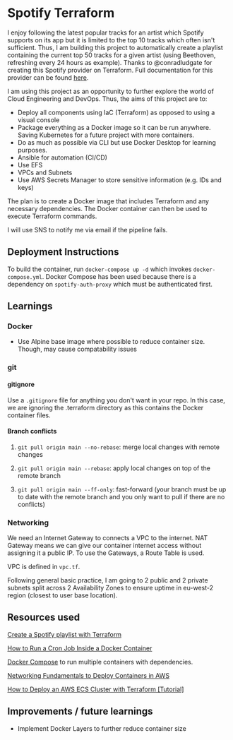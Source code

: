 # Spotify Terraform

I enjoy following the latest popular tracks for an artist which Spotify supports on its app but it is limited to the top 10 tracks which often isn't sufficient. Thus, I am building this project to automatically create a playlist containing the current top 50 tracks for a given artist (using Beethoven, refreshing every 24 hours as example). Thanks to @conradludgate for creating this Spotify provider on Terraform. Full documentation for this provider can be found [here](https://registry.terraform.io/providers/conradludgate/spotify/latest/docs).

I am using this project as an opportunity to further explore the world of Cloud Engineering and DevOps. Thus, the aims of this project are to:
- Deploy all components using IaC (Terraform) as opposed to using a visual console
- Package everything as a Docker image so it can be run anywhere. Saving Kubernetes for a future project with more containers.
- Do as much as possible via CLI but use Docker Desktop for learning purposes.
- Ansible for automation (CI/CD)
- Use EFS
- VPCs and Subnets
- Use AWS Secrets Manager to store sensitive information (e.g. IDs and keys)


The plan is to create a Docker image that includes Terraform and any necessary dependencies. The Docker container can then be used to execute Terraform commands.

I will use SNS to notify me via email if the pipeline fails.

## Deployment Instructions

To build the container, run `docker-compose up -d` which invokes `docker-compose.yml`. Docker Compose has been used because there is a dependency on `spotify-auth-proxy` which must be authenticated first.

## Learnings

### Docker
- Use Alpine base image where possible to reduce container size. Though, may cause compatability issues

### git

#### gitignore
Use a `.gitignore` file for anything you don't want in your repo. In this case, we are ignoring the .terraform directory as this contains the Docker container files.

#### Branch conflicts

1. `git pull origin main --no-rebase`: merge local changes with remote changes

2. `git pull origin main --rebase`: apply local changes on top of the remote branch

3. `git pull origin main --ff-only`: fast-forward (your branch must be up to date with the remote branch and you only want to pull if there are no conflicts)

### Networking
We need an Internet Gateway to connects a VPC to the internet.
NAT Gateway means we can give our container internet access without assigning it a public IP.
To use the Gateways, a Route Table is used.

VPC is defined in `vpc.tf`.

Following general basic practice, I am going to 2 public and 2 private subnets split across 2 Availability Zones to ensure uptime in eu-west-2 region (closest to user base location).

## Resources used
[Create a Spotify playlist with Terraform](https://developer.hashicorp.com/terraform/tutorials/community-providers/spotify-playlist)

[How to Run a Cron Job Inside a Docker Container](https://www.youtube.com/watch?v=hBZmAB5GxVg)

[Docker Compose](https://docs.docker.com/compose/) to run multiple containers with dependencies.

[Networking Fundamentals to Deploy Containers in AWS](https://www.youtube.com/watch?v=UQtNuzF1_Dc)

[How to Deploy an AWS ECS Cluster with Terraform [Tutorial]](https://spacelift.io/blog/terraform-ecs)

## Improvements / future learnings
- Implement Docker Layers to further reduce container size